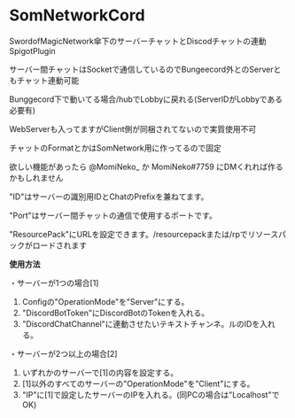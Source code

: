 # SomNetworkCord
SwordofMagicNetwork傘下のサーバーチャットとDiscodチャットの連動SpigotPlugin

サーバー間チャットはSocketで通信しているのでBungeecord外とのServerともチャット連動可能

Bunggecord下で動いてる場合/hubでLobbyに戻れる(ServerIDがLobbyである必要有)

WebServerも入ってますがClient側が同梱されてないので実質使用不可

チャットのFormatとかはSomNetwork用に作ってるので固定

欲しい機能があったら @MomiNeko_ か MomiNeko#7759 にDMくれれば作るかもしれません



"ID"はサーバーの識別用IDとChatのPrefixを兼ねてます。

"Port"はサーバー間チャットの通信で使用するポートです。

"ResourcePack"にURLを設定できます。/resourcepackまたは/rpでリソースパックがロードされます

**使用方法**

・サーバーが1つの場合[1]
  1. Configの"OperationMode"を"Server"にする。
  2. "DiscordBotToken"にDiscordBotのTokenを入れる。
  3. "DiscordChatChannel"に連動させたいテキストチャンネ。ルのIDを入れる。
 
・サーバーが2つ以上の場合[2]
  1. いずれかのサーバーで[1]の内容を設定する。
  2. [1]以外のすべてのサーバーの"OperationMode"を"Client"にする。
  3. "IP"に[1]で設定したサーバーのIPを入れる。(同PCの場合は"Localhost"でOK)
